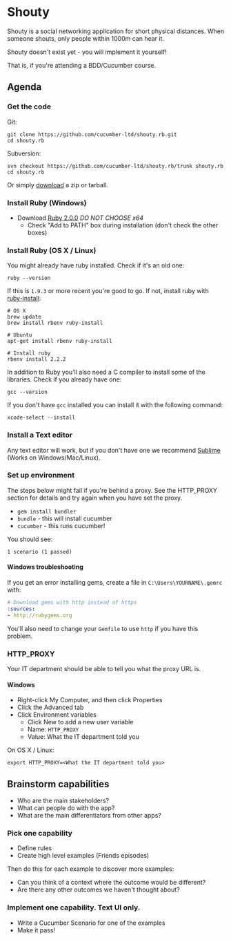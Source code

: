 # Shouty

Shouty is a social networking application for short physical distances.
When someone shouts, only people within 1000m can hear it.

Shouty doesn't exist yet - you will implement it yourself!

That is, if you're attending a BDD/Cucumber course.

## Agenda

### Get the code

Git:

    git clone https://github.com/cucumber-ltd/shouty.rb.git
    cd shouty.rb

Subversion:

    svn checkout https://github.com/cucumber-ltd/shouty.rb/trunk shouty.rb
    cd shouty.rb

Or simply [download](https://github.com/cucumber-ltd/shouty.rb/releases) a zip or tarball.

### Install Ruby (Windows)

* Download [Ruby 2.0.0](http://rubyinstaller.org/downloads/) *DO NOT CHOOSE x64*
  * Check "Add to PATH" box during installation (don't check the other boxes)

### Install Ruby (OS X / Linux)

You might already have ruby installed. Check if it's an old one:

    ruby --version

If this is `1.9.3` or more recent you're good to go. If not, install ruby with
[ruby-install](https://github.com/postmodern/ruby-install):

    # OS X
    brew update
    brew install rbenv ruby-install

    # Ubuntu
    apt-get install rbenv ruby-install

    # Install ruby
    rbenv install 2.2.2

In addition to Ruby you'll also need a C compiler to install some of the libraries. Check if you already have one:

    gcc --version

If you don't have `gcc` installed you can install it with the following command:

    xcode-select --install

### Install a Text editor

Any text editor will work, but if you don't have one we recommend
[Sublime](http://www.sublimetext.com/3) (Works on Windows/Mac/Linux).

### Set up environment

The steps below might fail if you're behind a proxy. See the HTTP_PROXY section
for details and try again when you have set the proxy.

* `gem install bundler`
* `bundle` - this will install cucumber
* `cucumber` - this runs cucumber!

You should see:

    1 scenario (1 passed)

#### Windows troubleshooting

If you get an error installing gems,
create a file in `C:\Users\YOURNAME\.gemrc` with:

```yaml
# Download gems with http instead of https
:sources:
- http://rubygems.org
```

You'll also need to change your `Gemfile` to use `http` if you have this problem.

### HTTP_PROXY

Your IT department should be able to tell you what the proxy URL is.

#### Windows

* Right-click My Computer, and then click Properties
* Click the Advanced tab
* Click Environment variables
  * Click New to add a new user variable
  * Name: `HTTP_PROXY`
  * Value: What the IT department told you

On OS X / Linux:

    export HTTP_PROXY=<What the IT department told you>

## Brainstorm capabilities

* Who are the main stakeholders?
* What can people do with the app?
* What are the main differentiators from other apps?

### Pick one capability

* Define rules
* Create high level examples (Friends episodes)

Then do this for each example to discover more examples:

* Can you think of a context where the outcome would be different?
* Are there any other outcomes we haven't thought about?

### Implement one capability. Text UI only.

* Write a Cucumber Scenario for one of the examples
* Make it pass!
